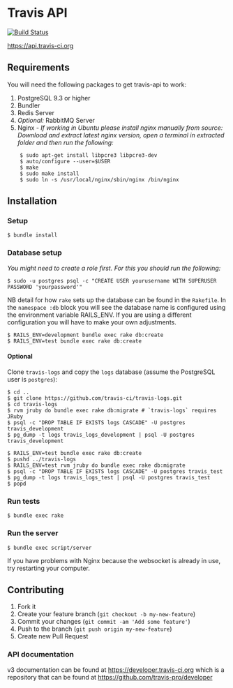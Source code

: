 # Travis API

[![Build Status](https://travis-ci.org/travis-ci/travis-api.svg?branch=master)](https://travis-ci.org/travis-ci/travis-api)

https://api.travis-ci.org

## Requirements

You will need the following packages to get travis-api to work:

1. PostgreSQL 9.3 or higher
2. Bundler
3. Redis Server
4. *Optional:* RabbitMQ Server
5. Nginx -
    *If working in Ubuntu please install nginx manually from source: Download and extract latest nginx version, open a terminal in extracted folder and then run the following:*
```sh-session
    $ sudo apt-get install libpcre3 libpcre3-dev
    $ auto/configure --user=$USER
    $ make
    $ sudo make install
    $ sudo ln -s /usr/local/nginx/sbin/nginx /bin/nginx
```

## Installation

### Setup
```sh-session
$ bundle install
```
### Database setup

*You might need to create a role first. For this you should run the following:*
```sh-session
$ sudo -u postgres psql -c "CREATE USER yourusername WITH SUPERUSER PASSWORD 'yourpassword'"
```

NB detail for how `rake` sets up the database can be found in the `Rakefile`. In the `namespace :db` block you will see the database name is configured using the environment variable RAILS_ENV. If you are using a different configuration you will have to make your own adjustments.
```sh-session
$ RAILS_ENV=development bundle exec rake db:create
$ RAILS_ENV=test bundle exec rake db:create
```
#### Optional
Clone `travis-logs` and copy the `logs` database (assume the PostgreSQL user is `postgres`):
```sh-session
$ cd ..
$ git clone https://github.com/travis-ci/travis-logs.git
$ cd travis-logs
$ rvm jruby do bundle exec rake db:migrate # `travis-logs` requires JRuby
$ psql -c "DROP TABLE IF EXISTS logs CASCADE" -U postgres travis_development
$ pg_dump -t logs travis_logs_development | psql -U postgres travis_development

$ RAILS_ENV=test bundle exec rake db:create
$ pushd ../travis-logs
$ RAILS_ENV=test rvm jruby do bundle exec rake db:migrate
$ psql -c "DROP TABLE IF EXISTS logs CASCADE" -U postgres travis_test
$ pg_dump -t logs travis_logs_test | psql -U postgres travis_test
$ popd
```


### Run tests
```sh-session
$ bundle exec rake
```
### Run the server
```sh-session
$ bundle exec script/server
```
If you have problems with Nginx because the websocket is already in use, try restarting your computer.

## Contributing

1. Fork it
2. Create your feature branch (`git checkout -b my-new-feature`)
3. Commit your changes (`git commit -am 'Add some feature'`)
4. Push to the branch (`git push origin my-new-feature`)
5. Create new Pull Request

### API documentation

v3 documentation can be found at https://developer.travis-ci.org which is a repository that can be found at https://github.com/travis-pro/developer
